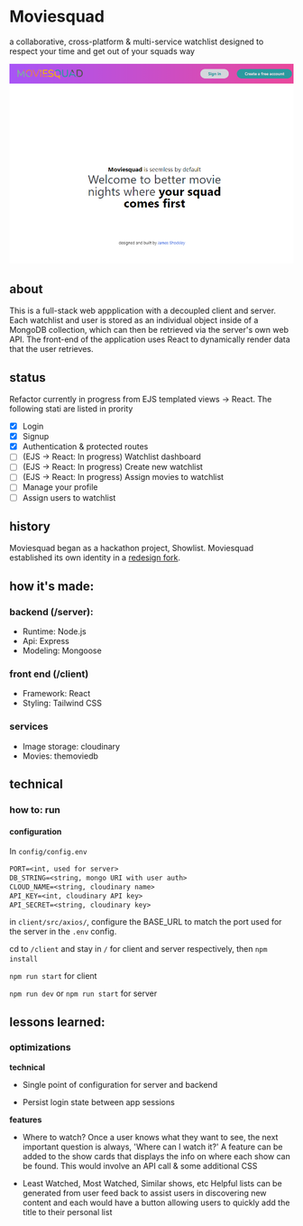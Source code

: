 # Moviesquad

a collaborative, cross-platform & multi-service watchlist designed to respect your time and get out of your squads way

![Screen shot](/docs/promotional/home.PNG?raw=true "Screenshot")

## about

This is a full-stack web appplication with a decoupled client and server. Each watchlist and user is stored as an individual object inside of a MongoDB collection, which can then be retrieved via the server's own web API. The front-end of the application uses React to dynamically render data that the user retrieves.

## status

Refactor currently in progress from EJS templated views -> React. The following stati are listed in prority

- [x] Login
- [x] Signup
- [x] Authentication & protected routes
- [ ] (EJS -> React: In progress) Watchlist dashboard
- [ ] (EJS -> React: In progress) Create new watchlist
- [ ] (EJS -> React: In progress) Assign movies to watchlist
- [ ] Manage your profile
- [ ] Assign users to watchlist

## history

Moviesquad began as a hackathon project, Showlist. Moviesquad established its own identity in a [redesign fork](https://github.com/ShockleyJE/showlist).

## how it's made:

### backend (/server):

- Runtime: Node.js
- Api: Express
- Modeling: Mongoose

### front end (/client)

- Framework: React
- Styling: Tailwind CSS

### services

- Image storage: cloudinary
- Movies: themoviedb

## technical

### how to: run

#### configuration

In `config/config.env`

```
PORT=<int, used for server>
DB_STRING=<string, mongo URI with user auth>
CLOUD_NAME=<string, cloudinary name>
API_KEY=<int, cloudinary API key>
API_SECRET=<string, cloudinary key>
```

in `client/src/axios/`, configure the BASE_URL to match the port used for the server in the `.env` config.

cd to `/client` and stay in `/` for client and server respectively, then `npm install`

`npm run start` for client

`npm run dev` or `npm run start` for server

## lessons learned:

### optimizations

**technical**

- Single point of configuration for server and backend

- Persist login state between app sessions

**features**

- Where to watch? Once a user knows what they want to see, the next important question is always, 'Where can I watch it?' A feature can be added to the show cards that displays the info on where each show can be found. This would involve an API call & some additional CSS

- Least Watched, Most Watched, Similar shows, etc Helpful lists can be generated from user feed back to assist users in discovering new content and each would have a button allowing users to quickly add the title to their personal list
